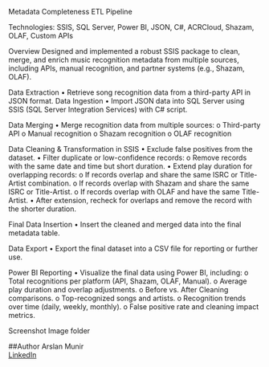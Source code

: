 Metadata Completeness ETL Pipeline

Technologies: SSIS, SQL Server, Power BI, JSON, C#, ACRCloud, Shazam, OLAF, Custom APIs

Overview
Designed and implemented a robust SSIS package to clean, merge, and enrich music recognition metadata from multiple sources, including APIs, manual recognition, and partner systems (e.g., Shazam, OLAF).

Data Extraction
•	Retrieve song recognition data from a third-party API in JSON format.
Data Ingestion
•	Import JSON data into SQL Server using SSIS (SQL Server Integration Services) with C# script.

Data Merging
•	Merge recognition data from multiple sources:
o	Third-party API
o	Manual recognition
o	Shazam recognition
o	OLAF recognition

Data Cleaning & Transformation in SSIS
•	Exclude false positives from the dataset.
•	Filter duplicate or low-confidence records:
o	Remove records with the same date and time but short duration.
•	Extend play duration for overlapping records:
o	If records overlap and share the same ISRC or Title-Artist combination.
o	If records overlap with Shazam and share the same ISRC or Title-Artist.
o	If records overlap with OLAF and have the same Title-Artist.
•	After extension, recheck for overlaps and remove the record with the shorter duration.

Final Data Insertion
•	Insert the cleaned and merged data into the final metadata table.

Data Export
•	Export the final dataset into a CSV file for reporting or further use.

Power BI Reporting
•	Visualize the final data using Power BI, including:
o	Total recognitions per platform (API, Shazam, OLAF, Manual).
o	Average play duration and overlap adjustments.
o	Before vs. After Cleaning comparisons.
o	Top-recognized songs and artists.
o	Recognition trends over time (daily, weekly, monthly).
o	False positive rate and cleaning impact metrics.


Screenshot
Image folder

##Author
Arslan Munir  
[LinkedIn](https://www.linkedin.com/in/muhammad-arslan-munir-243a2822/)  

 
